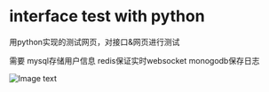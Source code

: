 # interface test with python
用python实现的测试网页，对接口&网页进行测试

需要
mysql存储用户信息
redis保证实时websocket
monogodb保存日志

![Image text](https://github.com/shimine/cua-arbiter/blob/master/doc/pic.png)
